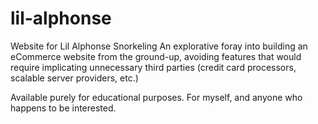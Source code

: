 # lil-alphonse
Website for Lil Alphonse Snorkeling
An explorative foray into building an eCommerce website from the ground-up, avoiding features that would require implicating unnecessary third parties (credit card processors, scalable server providers, etc.)

Available purely for educational purposes.  For myself, and anyone who happens to be interested.
